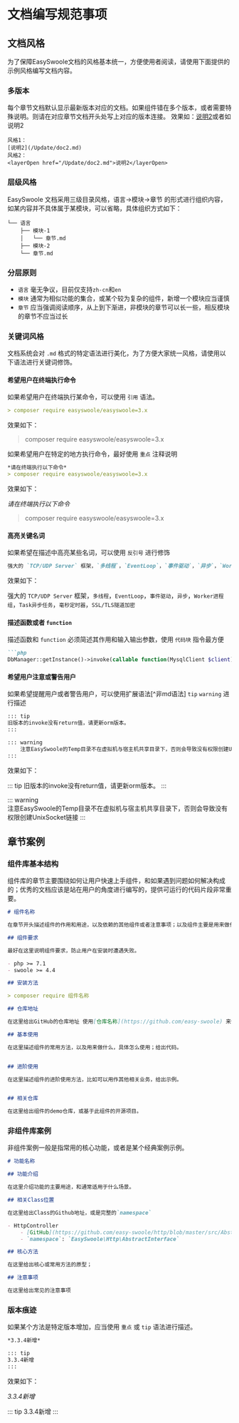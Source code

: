 # 文档编写规范事项

## 文档风格

为了保障EasySwoole文档的风格基本统一，方便使用者阅读，请使用下面提供的示例风格编写文档内容。

### 多版本
每个章节文档默认显示最新版本对应的文档。如果组件错在多个版本，或者需要特殊说明。则请在对应章节文档开头处写上对应的版本连接。
效果如：[说明2](/Update/doc2.md)或者如<layerOpen href="/Update/doc2.md">说明2</layerOpen>
```
风格1：
[说明2](/Update/doc2.md)
风格2：
<layerOpen href="/Update/doc2.md">说明2</layerOpen>
```


### 层级风格

EasySwoole 文档采用三级目录风格，语言->模块->章节 的形式进行组织内容，如某内容并不具体属于某模块，可以省略，具体组织方式如下：

```
└── 语言
    ├── 模块-1
    │   └── 章节.md
    ├── 模块-2
    └── 章节.md
```

### 分层原则

- `语言` 毫无争议，目前仅支持`zh-cn`和`en`
- `模块` 通常为相似功能的集合，或某个较为复杂的组件，新增一个模块应当谨慎
- `章节` 应当强调阅读顺序，从上到下渐进，非模块的章节可以长一些，相反模块的章节不应当过长

### 关键词风格

文档系统会对 `.md` 格式的特定语法进行美化，为了方便大家统一风格，请使用以下语法进行关键词修饰。

#### 希望用户在终端执行命令

如果希望用户在终端执行某命令，可以使用 `引用` 语法。

```md
> composer require easyswoole/easyswoole=3.x
```

效果如下：
> composer require easyswoole/easyswoole=3.x

如果希望用户在特定的地方执行命令，最好使用 `重点` 注释说明

```md
*请在终端执行以下命令*
> composer require easyswoole/easyswoole=3.x
```

效果如下：

*请在终端执行以下命令*
> composer require easyswoole/easyswoole=3.x

#### 高亮关键名词

如果希望在描述中高亮某些名词，可以使用 `反引号` 进行修饰

```md
强大的 `TCP/UDP Server` 框架，`多线程`，`EventLoop`，`事件驱动`，`异步`，`Worker进程组`，`Task异步任务`，`毫秒定时器`，`SSL/TLS隧道加密`
```

效果如下：

强大的 `TCP/UDP Server` 框架，`多线程`，`EventLoop`，`事件驱动`，`异步`，`Worker进程组`，`Task异步任务`，`毫秒定时器`，`SSL/TLS隧道加密`


#### 描述函数或者 `function`

描述函数和 `function` 必须简述其作用和输入输出参数，使用 `代码块` 指令最方便

```md
```php
DbManager::getInstance()->invoke(callable function(MysqlClient $client));
```

#### 希望用户注意或警告用户

如果希望提醒用户或者警告用户，可以使用扩展语法[^非md语法] `tip` `warning` 进行描述

```md
::: tip
旧版本的invoke没有return值，请更新orm版本。
:::

::: warning  
    注意EasySwoole的Temp目录不在虚拟机与宿主机共享目录下，否则会导致没有权限创建UnixSocket链接
:::
```

效果如下：

::: tip
旧版本的invoke没有return值，请更新orm版本。
:::

::: warning  
注意EasySwoole的Temp目录不在虚拟机与宿主机共享目录下，否则会导致没有权限创建UnixSocket链接
:::

## 章节案例

### 组件库基本结构

组件库的章节主要围绕如何让用户快速上手组件，和如果遇到问题如何解决构成的；优秀的文档应该是站在用户的角度进行编写的，提供可运行的代码片段非常重要。


```md
# 组件名称

在章节开头描述组件的作用和用途，以及依赖的其他组件或者注意事项；以及组件主要是用来做什么的。

## 组件要求

最好在这里说明组件要求，防止用户在安装时遭遇失败。

- php >= 7.1
- swoole >= 4.4

## 安装方法

> composer require 组件名称

## 仓库地址

在这里给出GitHub的仓库地址 使用[仓库名称](https://github.com/easy-swoole) 来创建一个超链接

## 基本使用

在这里描述组件的常用方法，以及用来做什么，具体怎么使用；给出代码。


## 进阶使用

在这里描述组件的进阶使用方法，比如可以用作其他相关业务，给出示例。


## 相关仓库

在这里给出组件的demo仓库，或基于此组件的开源项目。
```


### 非组件库案例

非组件案例一般是指常用的核心功能，或者是某个经典案例示例。


```md
# 功能名称

## 功能介绍

在这里介绍功能的主要用途，和通常适用于什么场景。

## 相关Class位置

在这里给出Class的Github地址，或是完整的`namespace`

- HttpController
    - [GitHub](https://github.com/easy-swoole/http/blob/master/src/AbstractInterface/Controller.php)
    - `namespace`: `EasySwoole\Http\AbstractInterface`

## 核心方法

在这里给出核心或常用方法的原型；

## 注意事项

在这里给出常见的注意事项

```

### 版本痕迹

如果某个方法是特定版本增加，应当使用 `重点` 或 `tip` 语法进行描述。

```md
*3.3.4新增*

::: tip
3.3.4新增
:::
```

效果如下：

*3.3.4新增*

::: tip
3.3.4新增
:::

